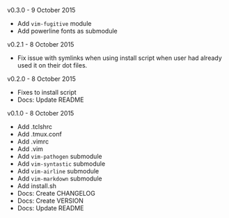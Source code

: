 v0.3.0 - 9 October 2015
* Add `vim-fugitive` module
* Add powerline fonts as submodule

v0.2.1 - 8 October 2015
* Fix issue with symlinks when using install script when user had already used
it on their dot files.

v0.2.0 - 8 October 2015
* Fixes to install script
* Docs: Update README

v0.1.0 - 8 October 2015

* Add .tclshrc
* Add .tmux.conf
* Add .vimrc
* Add .vim
* Add `vim-pathogen` submodule
* Add `vim-syntastic` submodule
* Add `vim-airline` submodule
* Add `vim-markdown` submodule
* Add install.sh
* Docs: Create CHANGELOG
* Docs: Create VERSION
* Docs: Update README

